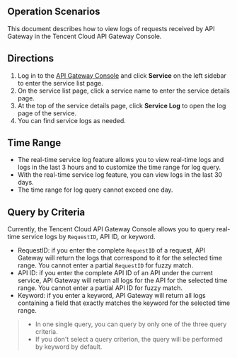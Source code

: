 ## Operation Scenarios
This document describes how to view logs of requests received by API Gateway in the Tencent Cloud API Gateway Console.


## Directions
1. Log in to the [API Gateway Console](https://console.cloud.tencent.com/apigateway/index) and click **Service** on the left sidebar to enter the service list page.
2. On the service list page, click a service name to enter the service details page.
3. At the top of the service details page, click **Service Log** to open the log page of the service.
4. You can find service logs as needed.

## Time Range
- The real-time service log feature allows you to view real-time logs and logs in the last 3 hours and to customize the time range for log query.
- With the real-time service log feature, you can view logs in the last 30 days.
- The time range for log query cannot exceed one day.

## Query by Criteria
Currently, the Tencent Cloud API Gateway Console allows you to query real-time service logs by `RequestID`, API ID, or keyword.
- RequestID: if you enter the complete `RequestID` of a request, API Gateway will return the logs that correspond to it for the selected time range. You cannot enter a partial `RequestID` for fuzzy match.
- API ID: if you enter the complete API ID of an API under the current service, API Gateway will return all logs for the API for the selected time range. You cannot enter a partial API ID for fuzzy match.
- Keyword: if you enter a keyword, API Gateway will return all logs containing a field that exactly matches the keyword for the selected time range.

>
>- In one single query, you can query by only one of the three query criteria.
>- If you don't select a query criterion, the query will be performed by keyword by default.

